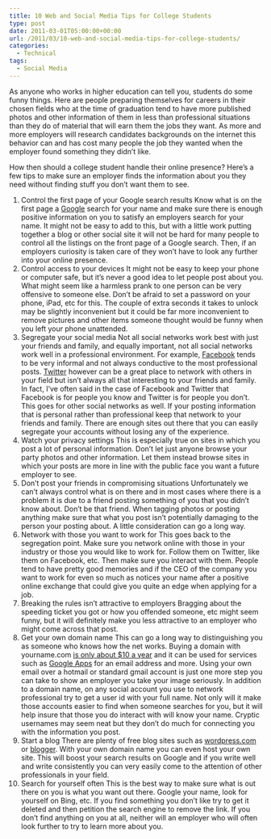 ```yaml
---
title: 10 Web and Social Media Tips for College Students
type: post
date: 2011-03-01T05:00:00+00:00
url: /2011/03/10-web-and-social-media-tips-for-college-students/
categories:
  - Technical
tags:
  - Social Media
---
```


As anyone who works in higher education can tell you, students do some funny things. Here are people preparing themselves for careers in their chosen fields who at the time of graduation tend to have more published photos and other information of them in less than professional situations than they do of material that will earn them the jobs they want. As more and more employers will research candidates backgrounds on the internet this behavior can and has cost many people the job they wanted when the employer found something they didn’t like.

How then should a college student handle their online presence? Here’s a few tips to make sure an employer finds the information about you they need without finding stuff you don’t want them to see.

1.  Control the first page of your Google search results
    Know what is on the first page a [Google](https://www.google.com/) search for your name and make sure there is enough positive information on you to satisfy an employers search for your name. It might not be easy to add to this, but with a little work putting together a blog or other social site it will not be hard for many people to control all the listings on the front page of a Google search. Then, if an employers curiosity is taken care of they won’t have to look any further into your online presence.
2.  Control access to your devices
    It might not be easy to keep your phone or computer safe, but it’s never a good idea to let people post about you. What might seem like a harmless prank to one person can be very offensive to someone else. Don’t be afraid to set a password on your phone, iPad, etc for this. The couple of extra seconds it takes to unlock may be slightly inconvenient but it could be far more inconvenient to remove pictures and other items someone thought would be funny when you left your phone unattended.
3.  Segregate your social media
    Not all social networks work best with just your friends and family, and equally important, not all social networks work well in a professional environment. For example, [Facebook](https://www.facebook.com/) tends to be very informal and not always conductive to the most professional posts. [Twitter](http://www.twitter.com) however can be a great place to network with others in your field but isn’t always all that interesting to your friends and family. In fact, I’ve often said in the case of Facebook and Twitter that Facebook is for people you know and Twitter is for people you don’t. This goes for other social networks as well. If your posting information that is personal rather than professional keep that network to your friends and family. There are enough sites out there that you can easily segregate your accounts without losing any of the experience.
4.  Watch your privacy settings
    This is especially true on sites in which you post a lot of personal information. Don’t let just anyone browse your party photos and other information. Let them instead browse sites in which your posts are more in line with the public face you want a future employer to see.
5.  Don’t post your friends in compromising situations
    Unfortunately we can’t always control what is on there and in most cases where there is a problem it is due to a friend posting something of you that you didn’t know about. Don’t be that friend. When tagging photos or posting anything make sure that what you post isn’t potentially damaging to the person your posting about. A little consideration can go a long way.
6.  Network with those you want to work for
    This goes back to the segregation point. Make sure you network online with those in your industry or those you would like to work for. Follow them on Twitter, like them on Facebook, etc. Then make sure you interact with them. People tend to have pretty good memories and if the CEO of the company you want to work for even so much as notices your name after a positive online exchange that could give you quite an edge when applying for a job.
7.  Breaking the rules isn’t attractive to employers
    Bragging about the speeding ticket you got or how you offended someone, etc might seem funny, but it will definitely make you less attractive to an employer who might come across that post.
8.  Get your own domain name
    This can go a long way to distinguishing you as someone who knows how the net works. Buying a domain with yourname.com [is only about $10 a year](http://www.godaddy.com) and it can be used for services such as [Google Apps](https://workspace.google.com/) for an email address and more. Using your own email over a hotmail or standard gmail account is just one more step you can take to show an employer you take your image seriously. In addition to a domain name, on any social account you use to network professional try to get a user id with your full name. Not only will it make those accounts easier to find when someone searches for you, but it will help insure that those you do interact with will know your name. Cryptic usernames may seem neat but they don’t do much for connecting you with the information you post.
9.  Start a blog
    There are plenty of free blog sites such as [wordpress.com](http://www.wordpress.com) or [blogger](http://google.com/blogger). With your own domain name you can even host your own site. This will boost your search results on Google and if you write well and write consistently you can very easily come to the attention of other professionals in your field.
10.  Search for yourself often
    This is the best way to make sure what is out there on you is what you want out there. Google your name, look for yourself on Bing, etc. If you find something you don’t like try to get it deleted and then petition the search engine to remove the link. If you don’t find anything on you at all, neither will an employer who will often look further to try to learn more about you.
